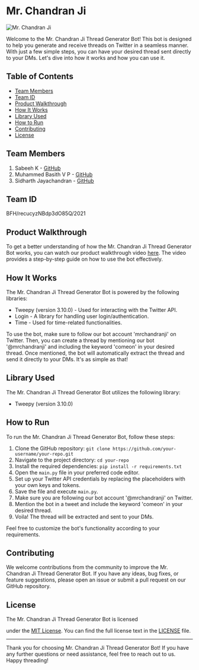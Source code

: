 # Mr. Chandran Ji

![Mr. Chandran Ji]([https://example.com/mrchandranji_image.png](https://www.google.com/url?sa=i&url=https%3A%2F%2Fwww.istockphoto.com%2Fphoto%2Fmini-robot-finger-point-gm1050049486-280805126&psig=AOvVaw07QdF6cts3ev5zkMJhiagr&ust=1685539029771000&source=images&cd=vfe&ved=0CBEQjRxqFwoTCICu8quQnf8CFQAAAAAdAAAAABAU))

Welcome to the Mr. Chandran Ji Thread Generator Bot! This bot is designed to help you generate and receive threads on Twitter in a seamless manner. With just a few simple steps, you can have your desired thread sent directly to your DMs. Let's dive into how it works and how you can use it.

## Table of Contents
- [Team Members](#team-members)
- [Team ID](#team-id)
- [Product Walkthrough](#product-walkthrough)
- [How It Works](#how-it-works)
- [Library Used](#library-used)
- [How to Run](#how-to-run)
- [Contributing](#contributing)
- [License](#license)

## Team Members

1. Sabeeh K - [GitHub](https://github.com/sabeeh99)
2. Muhammed Basith V P - [GitHub](https://github.com/MuhammedBasith)
3. Sidharth Jayachandran - [GitHub](https://github.com/SidJ1010)

## Team ID

BFH/recucyzNBdp3dO85Q/2021

## Product Walkthrough

To get a better understanding of how the Mr. Chandran Ji Thread Generator Bot works, you can watch our product walkthrough video [here](https://www.loom.com/share/512f49c4eb0d45f0a31609f1532af0cb). The video provides a step-by-step guide on how to use the bot effectively.

## How It Works

The Mr. Chandran Ji Thread Generator Bot is powered by the following libraries:

- Tweepy (version 3.10.0) - Used for interacting with the Twitter API.
- Login - A library for handling user login/authentication.
- Time - Used for time-related functionalities.

To use the bot, make sure to follow our bot account 'mrchandranji' on Twitter. Then, you can create a thread by mentioning our bot '@mrchandranji' and including the keyword 'comeon' in your desired thread. Once mentioned, the bot will automatically extract the thread and send it directly to your DMs. It's as simple as that!

## Library Used

The Mr. Chandran Ji Thread Generator Bot utilizes the following library:

- Tweepy (version 3.10.0)

## How to Run

To run the Mr. Chandran Ji Thread Generator Bot, follow these steps:

1. Clone the GitHub repository: `git clone https://github.com/your-username/your-repo.git`
2. Navigate to the project directory: `cd your-repo`
3. Install the required dependencies: `pip install -r requirements.txt`
4. Open the `main.py` file in your preferred code editor.
5. Set up your Twitter API credentials by replacing the placeholders with your own keys and tokens.
6. Save the file and execute `main.py`.
7. Make sure you are following our bot account '@mrchandranji' on Twitter.
8. Mention the bot in a tweet and include the keyword 'comeon' in your desired thread.
9. Voila! The thread will be extracted and sent to your DMs.

Feel free to customize the bot's functionality according to your requirements.

## Contributing

We welcome contributions from the community to improve the Mr. Chandran Ji Thread Generator Bot. If you have any ideas, bug fixes, or feature suggestions, please open an issue or submit a pull request on our GitHub repository.

## License

The Mr. Chandran Ji Thread Generator Bot is licensed

 under the [MIT License](https://opensource.org/licenses/MIT). You can find the full license text in the [LICENSE](https://github.com/MuhammedBasith/Mrchandranji/blob/main/LICENSE) file.

---

Thank you for choosing Mr. Chandran Ji Thread Generator Bot! If you have any further questions or need assistance, feel free to reach out to us. Happy threading!
